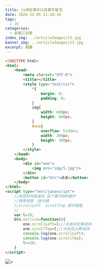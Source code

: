 ```yaml
---
title: js绑定事件以及事件冒泡
date: 2020-12-05 11:10:10
tags:
  - JS
categories:
  - 前端三剑客
index_img: ../articleImages/13.jpg
banner_img: ../articleImages/13.jpg
excerpt: 摘要
---
```

<meta name="referrer" content="no-referrer"/>

```html
<!DOCTYPE html>
<html>
	<head>
		<meta charset="UTF-8">
		<title></title>
		<style type="text/css">
			*{
				margin: 0;
				padding: 0;
			}
			img{
				width: 600px;
				height: 600px;
			}
			#one{
				overflow: hidden;
				width: 300px;
				height: 300px;
			}
		</style>
	</head>
	<body>
		<div id="one">
			<img src="img/5.jpg"/>
		</div>
		<button id="btn">点击</button>
	</body>
</html>
<script type="text/javascript">
	//标签的内容滚动 这个属于DOM操作
	//使用场景 :放大镜
	//scrollLeft  scrollTop 即可赋值
	//
	var l=20;
	btn.onclick=function(){
		one.scrollLeft=l;//点击向左移动20
		one.scrollTop=l;//点击向上移动20
		console.log(one.scrollLeft);
		console.log(one.scrollTop);
		l+=20;
	}
</script>
```
![=](https://img-blog.csdnimg.cn/6a1a387b3f554a77b480140477c23084.png)
